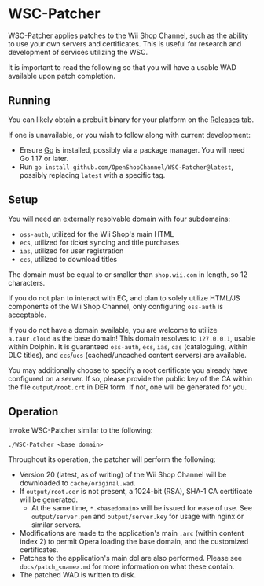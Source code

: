 # WSC-Patcher

WSC-Patcher applies patches to the Wii Shop Channel, such as the ability to use your own servers and certificates.
This is useful for research and development of services utilizing the WSC.

It is important to read the following so that you will have a usable WAD available upon patch completion.

## Running
You can likely obtain a prebuilt binary for your platform on the [Releases](https://github.com/OpenShopChannel/WSC-Patcher/releases) tab.

If one is unavailable, or you wish to follow along with current development:
 - Ensure [Go](https://go.dev/dl/) is installed, possibly via a package manager. You will need Go 1.17 or later.
 - Run `go install github.com/OpenShopChannel/WSC-Patcher@latest`, possibly replacing `latest` with a specific tag.

## Setup
You will need an externally resolvable domain with four subdomains:
 - `oss-auth`, utilized for the Wii Shop's main HTML
 - `ecs`, utilized for ticket syncing and title purchases
 - `ias`, utilized for user registration
 - `ccs`, utilized to download titles

The domain must be equal to or smaller than `shop.wii.com` in length, so 12 characters.

If you do not plan to interact with EC, and plan to solely utilize HTML/JS components of the Wii Shop Channel, only configuring `oss-auth` is acceptable.

If you do not have a domain available, you are welcome to utilize `a.taur.cloud` as the base domain!
This domain resolves to `127.0.0.1`, usable within Dolphin.
It is guaranteed `oss-auth`, `ecs`, `ias`, `cas` (cataloguing, within DLC titles), and `ccs`/`ucs` (cached/uncached content servers) are available.

You may additionally choose to specify a root certificate you already have configured on a server. If so, please provide the public key of the CA within the file `output/root.crt` in DER form.
If not, one will be generated for you.

## Operation
Invoke WSC-Patcher similar to the following:
```
./WSC-Patcher <base domain>
```

Throughout its operation, the patcher will perform the following:
 - Version 20 (latest, as of writing) of the Wii Shop Channel will be downloaded to `cache/original.wad`.
 - If `output/root.cer` is not present, a 1024-bit (RSA), SHA-1 CA certificate will be generated.
   - At the same time, `*.<basedomain>` will be issued for ease of use. See `output/server.pem` and `output/server.key` for usage with nginx or similar servers.
 - Modifications are made to the application's main `.arc` (within content index 2) to permit Opera loading the base domain, and the customized certificates.
 - Patches to the application's main dol are also performed. Please see `docs/patch_<name>.md` for more information on what these contain.
 - The patched WAD is written to disk.
 